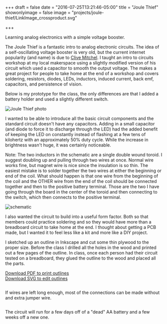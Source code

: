 +++
draft = false
date = "2016-07-25T13:21:46-05:00"
title = "Joule Thief"
showonlyimage = false
image = "projects/joule-thief/LinkImage_crossproduct.svg"

+++

Learning analog electronics with a simple voltage booster.
<!--more-->

The Joule Thief is a fantastic intro to analog electronic circuits. The idea of a self-oscillating voltage booster is very old, but the current internet popularity (and name) is due to [Clive Mitchel](http://www.bigclive.com/joule.htm). I taught an intro to circuits workshop at my local makerspace using a slightly modified version of his circuit which used a capacitor to smooth the output voltage. The makes a great project for people to take home at the end of a workshop and covers soldering, resistors, diodes, LEDs, inductors, induced current, back emf, capacitors, and persistence of vision. 

Below is my prototype for the class, the only differences are that I added a battery holder and used a slightly different switch.

<img src="/projects/joule-thief/JT_photo.jpg" alt="Joule Thief photo" class="img-responsive"/>

I wanted to be able to introduce all the basic circuit components and the standard circuit doesn't have any capacitors. Adding in a small capacitor (and diode to force it to discharge through the LED) had the added benefit of keeping the LED on constantly instead of flashing at a few tens of kilohertz with an approximately 50% duty cycle. While the increase in brightness wasn't huge, it was certainly noticeable.  

Note: The two inductors in the schematic are a single double wound toroid. I suggest doubling up and pulling through two wires at once. Normal wire works fine, but magnet wire is nice since the insulation is so thin. The easiest mistake is to solder together the two wires at either the beginning or end of the coil. What should happen is that one wire from the beginning of the coil and the OTHER wire from the end of the coil should be connected together and then to the positive battery terminal. Those are the two I have going through the board in the center of the toroid and then connecting to the switch, which then connects to the positive terminal.   

<img src="/projects/joule-thief/JT_Schem.svg" alt="schematic" class="img-responsive"/>

I also wanted the circuit to build into a useful form factor. Both so that members could practice soldering and so they would have more than a breadboard circuit to take home at the end. I thought about getting a PCB made, but I wanted it to feel less like a kit and more like a DIY project.

I sketched up an outline in Inkscape and cut some thin plywood to the proper size. Before the class I drilled all the holes in the wood and printed out a few pages of the outline. In class, once each person had their circuit tested on a breadboard, they glued the outline to the wood and placed all the parts.

<a href="/projects/joule-thief/frame_outline.pdf"> Download PDF to print outlines</a></br>
<a href="/projects/joule-thief/frame_outline.svg"> Download SVG to edit outlines</a>
 
<img src="/projects/joule-thief/DiagramAndWood.jpg" alt="" class="img-responsive"/>

If wires are left long enough, most of the connections can be made without and extra jumper wire.

<img src="/projects/joule-thief/BackSoldering.jpg" alt="" class="img-responsive"/>

The circuit will run for a few days off of a "dead" AA battery and a few weeks off a new one.


